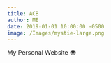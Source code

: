 ```yaml
---
title: ACB
author: ME
date: 2019-01-01 10:00:00 -0500
image: /Images/mystie-large.png
---
```

  My Personal Website :sunglasses: